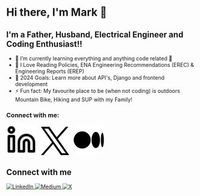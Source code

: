 # Hi there, I'm Mark 👋

## I'm a Father, Husband, Electrical Engineer and Coding Enthusiast!!

- 🌱 I’m currently learning everything and anything code related 🤣
- 👯 I Love Reading Policies, ENA Engineering Recommendations (EREC) & Engineering Reports (EREP)
- 🥅 2024 Goals: Learn more about API's, Django and frontend development
- ⚡ Fun fact: My favourite place to be (when not coding) is outdoors Mountain Bike, Hiking and SUP with my Family!

### Connect with me:

[<img src="./img/linkedin-light.svg" width="80" height="80">](https://www.linkedin.com/in/markfriese1)
&nbsp;
[<img src="./img/x-black.png" width="75" height="75">](https://X.com/MarkFrieseMEng)
&nbsp;
[<img src="./img/medium-icon.svg" width="80" height="80">](https://medium.com/@mark.friese.meng)

## Connect with me

<a href="https://www.linkedin.com/in/markfriese1" target="_blank">
  <img src="https://maxst.icons8.com/vue-static/landings/page-index/link-section/social/linkedIn1x.webp" alt="LinkedIn" style="width: 30px; height: 30px;">
</a>
<a href="https://medium.com/@mark.friese.meng" target="_blank">
  <img src="https://img.icons8.com/ios-filled/50/000000/medium.png" alt="Medium" style="width: 30px; height: 30px;">
</a>
<a href="https://x.com/MarkFrieseMEng" target="_blank">
  <img src="https://img.icons8.com/ios-filled/50/000000/twitter.png" alt="X" style="width: 30px; height: 30px;">
</a>


<br />
<br />

[linkedin]: https://www.linkedin.com/in/markfriese1
[medium]: https://medium.com/@mark.friese.meng
[X]: https://x.com/MarkFrieseMEng

